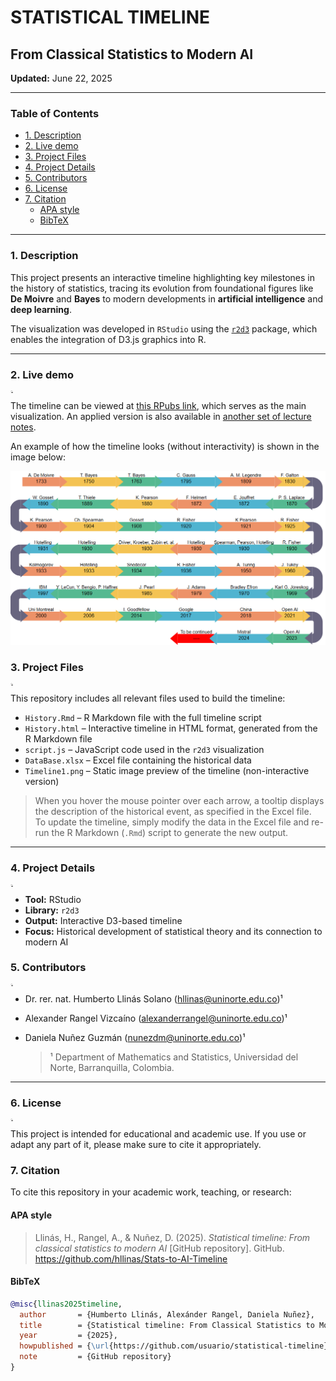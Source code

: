 # STATISTICAL TIMELINE 
## From Classical Statistics to Modern AI

**Updated:** June 22, 2025

---
### Table of Contents
- [1. Description](#1-description)
- [2. Live demo](#2-live-demo)
- [3. Project Files](#3-project-files)
- [4. Project Details](#4-project-details)
- [5. Contributors](#5-contributors)
- [6. License](#6-license)
- [7. Citation](#7-citation)
  - [APA style](#apa-style)
  - [BibTeX](#bibtex)
---

### 1. Description

This project presents an interactive timeline highlighting key milestones in the history of statistics, tracing its evolution from foundational figures like **De Moivre** and **Bayes** to modern developments in **artificial intelligence** and **deep learning**.

The visualization was developed in `RStudio` using the [`r2d3`](https://cran.r-project.org/web/packages/r2d3/index.html) package, which enables the integration of D3.js graphics into R.

---

### 2. Live demo
<p style="font-size: 0.1em;">🔝 <a href="#table-of-contents">Toc</a></p>

The timeline can be viewed at [this RPubs link](https://rpubs.com/hllinas/R_Stat_to_AI_Timeline), which serves as the main visualization. An applied version is also available in [another set of lecture notes](https://rpubs.com/hllinas/R_Multivariado_Historia).

An example of how the timeline looks (without interactivity) is shown in the image below:  

![Timeline Preview](./Timeline1.png)

### 3. Project Files
<p style="font-size: 0.1em;">🔝 <a href="#table-of-contents">Toc</a></p>

This repository includes all relevant files used to build the timeline:

- `History.Rmd` – R Markdown file with the full timeline script
- `History.html` – Interactive timeline in HTML format, generated from the R Markdown file
- `script.js` – JavaScript code used in the `r2d3` visualization  
- `DataBase.xlsx` – Excel file containing the historical data
- `Timeline1.png` – Static image preview of the timeline (non-interactive version)  

> When you hover the mouse pointer over each arrow, a tooltip displays the description of the historical event, as specified in the Excel file.  
To update the timeline, simply modify the data in the Excel file and re-run the R Markdown (`.Rmd`) script to generate the new output.
---

### 4. Project Details
<p style="font-size: 0.1em;">🔝 <a href="#table-of-contents">Toc</a></p>

- **Tool:** RStudio  
- **Library:** `r2d3`  
- **Output:** Interactive D3-based timeline  
- **Focus:** Historical development of statistical theory and its connection to modern AI  

### 5. Contributors
<p style="font-size: 0.1em;">🔝 <a href="#table-of-contents">Toc</a></p>

- Dr. rer. nat. Humberto Llinás Solano (hllinas@uninorte.edu.co)¹ 
- Alexander Rangel Vizcaíno (alexanderrangel@uninorte.edu.co)¹
- Daniela Nuñez Guzmán (nunezdm@uninorte.edu.co)¹

  > ¹ Department of Mathematics and Statistics, Universidad del Norte, Barranquilla, Colombia.
---

### 6. License
<p style="font-size: 0.1em;">🔝 <a href="#table-of-contents">Toc</a></p>

This project is intended for educational and academic use. If you use or adapt any part of it, please make sure to cite it appropriately.

### 7. Citation

To cite this repository in your academic work, teaching, or research:

#### APA style

> Llinás, H., Rangel, A., & Nuñez, D. (2025). *Statistical timeline: From classical statistics to modern AI* [GitHub repository].
  GitHub. https://github.com/hllinas/Stats-to-AI-Timeline

#### BibTeX

```bibtex
@misc{llinas2025timeline,
  author       = {Humberto Llinás, Alexánder Rangel, Daniela Nuñez},
  title        = {Statistical timeline: From Classical Statistics to Modern AI},
  year         = {2025},
  howpublished = {\url{https://github.com/usuario/statistical-timeline}},
  note         = {GitHub repository}
}
